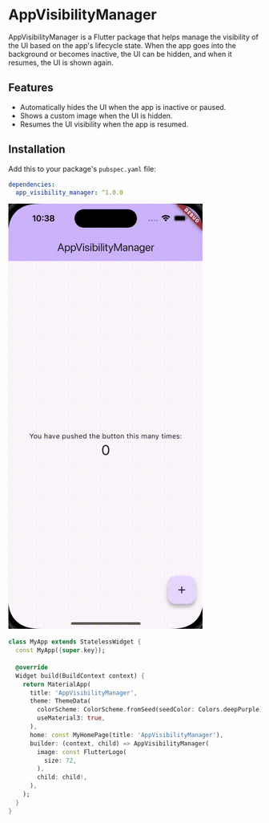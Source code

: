 # AppVisibilityManager

AppVisibilityManager is a Flutter package that helps manage the visibility of the UI based on the app's lifecycle state. When the app goes into the background or becomes inactive, the UI can be hidden, and when it resumes, the UI is shown again.

## Features

- Automatically hides the UI when the app is inactive or paused.
- Shows a custom image when the UI is hidden.
- Resumes the UI visibility when the app is resumed.

## Installation

Add this to your package's `pubspec.yaml` file:

```yaml
dependencies:
  app_visibility_manager: ^1.0.0
```

![Pub.dev Popularity](example.gif)


```dart
class MyApp extends StatelessWidget {
  const MyApp({super.key});

  @override
  Widget build(BuildContext context) {
    return MaterialApp(
      title: 'AppVisibilityManager',
      theme: ThemeData(
        colorScheme: ColorScheme.fromSeed(seedColor: Colors.deepPurple),
        useMaterial3: true,
      ),
      home: const MyHomePage(title: 'AppVisibilityManager'),
      builder: (context, child) => AppVisibilityManager(
        image: const FlutterLogo(
          size: 72,
        ),
        child: child!,
      ),
    );
  }
}
```